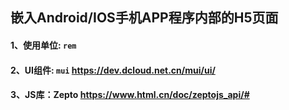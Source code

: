 ## 嵌入Android/IOS手机APP程序内部的H5页面

#### 1、使用单位: `rem`
#### 2、UI组件: `mui` https://dev.dcloud.net.cn/mui/ui/
#### 3、JS库：Zepto https://www.html.cn/doc/zeptojs_api/#